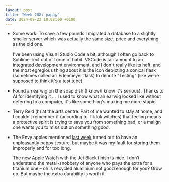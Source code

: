 ```yaml
---
layout: post
title: "Week 288: pappy"
date: 2024-09-22 18:08:00 +0100
---
```


- Some work. To save a few pounds I migrated a database to a slightly smaller server which was actually the same size, price and everything as the old one.

  I've been using Visual Studio Code a bit, although I often go back to Sublime Text out of force of habit. VSCode is tantamount to an integrated development environment, and I don't really like its heft, and the most egregious thing about it is the icon depicting a conical flask (sometimes called an Erlenmeyer flask) to denote "Testing" (like we're supposed to think it's a test tube).

- Found an earwig on the soap dish (I know/I know it's serious). Thanks to AI for identifying it ... I used to know what an earwig looked like without deferring to a computer, it's like something's making me more stupid.

- Terry Reid (h) at the arts centre.
  Part of me wanted to stay at home,
  and I couldn’t remember if (according to TikTok witches)
  that feeling means a protective spirit is trying to save you from something bad,
  or a malign one wants you to miss out on something good.

- The Envy apples mentioned [last week](/2024/09/week-287) turned out to have an unpleasantly pappy texture,
  but maybe it was my fault for storing them improperly and for too long.

  The new Apple Watch with the Jet Black finish is nice.
  I don’t understand the metal-snobbery of anyone who pays the extra for a titanium one – oh is recycled aluminium not good enough for you?
  Grow up. But maybe the extra durability is worth it.
